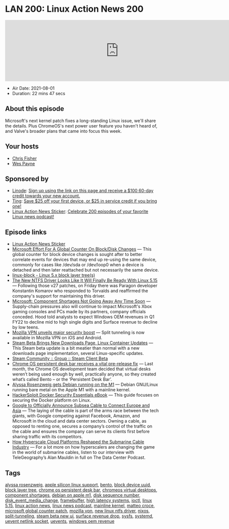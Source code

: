 # LAN 200: Linux Action News 200

<iframe src="https://player.fireside.fm/v2/DAcK9LdX+GmXMPl8g?theme=dark" width="740" height="200" frameborder="0" scrolling="no"></iframe>

* Air Date: 2021-08-01
* Duration: 22 mins 47 secs

## About this episode

Microsoft's next kernel patch fixes a long-standing Linux issue, we'll share the details. Plus ChromeOS's next power user feature you haven't heard of, and Valve's broader plans that came into focus this week.

## Your hosts
* [Chris Fisher](https://linuxactionnews.com/hosts/chris)
* [Wes Payne](https://linuxactionnews.com/hosts/wes)

## Sponsored by

  * [Linode](http://linode.com/lan): [Sign up using the link on this page and receive a $100 60-day credit towards your new account. ](http://linode.com/lan)
  * [Ting](https://linux.ting.com): [Save $25 off your first device, or $25 in service credit if you bring one!](https://linux.ting.com)
  * [Linux Action News Sticker](https://www.jupitergarage.com/product/lansticker): [Celebrate 200 episodes of your favorite Linux news podcast!](https://www.jupitergarage.com/product/lansticker)



## Episode links

  * [Linux Action News Sticker](https://www.jupitergarage.com/product/lansticker "Linux Action News Sticker")
  * [Microsoft Effort For A Global Counter On Block/Disk Changes](https://www.phoronix.com/scan.php?page=news_item&px=Linux-5.15-Disk-Seq-No "Microsoft Effort For A Global Counter On Block/Disk Changes") — This global counter for block device changes is sought after to better correlate events for devices that may end up re-using the same device, commonly for cases like /dev/sda or /dev/loop0 when a device is detached and then later reattached but not necessarily the same device. 
  * [linux-block - Linux 5.x block layer tree(s)](https://git.kernel.dk/cgit/linux-block/commit/?h=for-5.15/block&id=c4ef8f85faceea73154e63746108b85fb70ec6b1 "linux-block - Linux 5.x block layer tree\(s\)")
  * [The New NTFS Driver Looks Like It Will Finally Be Ready With Linux 5.15](https://www.phoronix.com/scan.php?page=news_item&px=New-NTFS-Likely-For-Linux-5.15 "The New NTFS Driver Looks Like It Will Finally Be Ready With Linux 5.15") — Following those v27 patches, on Friday there was Paragon developer Konstantin Komarov who responded to Torvalds and reaffirmed the company's support for maintaining this driver.
  * [Microsoft: Component Shortages Not Going Away Any Time Soon](https://www.microsoft.com/en-us/Investor/earnings/FY-2021-Q4/press-release-webcast "Microsoft: Component Shortages Not Going Away Any Time Soon") — Supply-chain pressures also will continue to impact Microsoft's Xbox gaming consoles and PCs made by its partners, company officials conceded. Hood told analysts to expect Windows OEM revenues in Q1 FY22 to decline mid to high single digits and Surface revenue to decline by low teens.
  * [Mozilla VPN unveils major security boost](https://www.techradar.com/news/mozilla-vpn-unveils-major-security-boost "Mozilla VPN unveils major security boost") — Split tunneling is now available in Mozilla VPN on iOS and Android.
  * [Steam Beta Brings New Downloads Page, Linux Container Updates](https://www.phoronix.com/scan.php?page=news_item&px=Steam-Beta-29-July-2021 "Steam Beta Brings New Downloads Page, Linux Container Updates") — This Steam beta update is a bit meatier than normal with a new downloads page implementation, several Linux-specific updates.
  * [Steam Community :: Group :: Steam Client Beta](https://steamcommunity.com/groups/SteamClientBeta/announcements/detail/2974049913511655206 "Steam Community :: Group :: Steam Client Beta")
  * [Chrome OS persistent desk bar receives a vital pre-release fix](https://chromeunboxed.com/bento-persistent-desk-bar-improvements "Chrome OS persistent desk bar receives a vital pre-release fix") — Last month, the Chrome OS development team decided that virtual desks weren’t being used enough by well, practically anyone, so they created what’s called Bento – or the ‘Persistent Desk Bar’. 
  * [Alyssa Rosenzweig gets Debian running on the M1](https://twitter.com/alyssarzg/status/1419469011734073347 "Alyssa Rosenzweig gets Debian running on the M1") — Debian GNU/Linux running bare metal on the Apple M1 with a mainline kernel.
  * [HackerSploit Docker Security Essentials eBook](https://www.linode.com/content/hackersploit-docker-security-essentials-ebook/ "HackerSploit Docker Security Essentials eBook") — This guide focuses on securing the Docker platform on Linux. 
  * [Google to Officially Announce Subsea Cable to Connect Europe and Asia](https://www.algemeiner.com/2021/07/29/google-to-officially-announce-subsea-cable-to-connect-europe-and-asia-via-israel/ "Google to Officially Announce Subsea Cable to Connect Europe and Asia") — The laying of the cable is part of the arms race between the tech giants, with Google competing against Facebook, Amazon, and Microsoft in the cloud and data center sectors. Owning a cable, as opposed to renting one, secures a company’s control of the traffic on the cable and ensures the company can serve its clients first before sharing traffic with its competitors.
  * [How Hyperscale Cloud Platforms Reshaped the Submarine Cable Industry](https://www.datacenterknowledge.com/networks/how-hyperscale-cloud-platforms-are-reshaping-submarine-cable-industry "How Hyperscale Cloud Platforms Reshaped the Submarine Cable Industry") — For a lot more on how hyperscalers are changing the game in the world of submarine cables, listen to our interview with TeleGeography’s Alan Mauldin in full on The Data Center Podcast.



## Tags

[alyssa rosenzweig](https://linuxactionnews.com/tags/alyssa%20rosenzweig), [apple silicon linux support](https://linuxactionnews.com/tags/apple%20silicon%20linux%20support), [bento](https://linuxactionnews.com/tags/bento), [block device uuid](https://linuxactionnews.com/tags/block%20device%20uuid), [block layer tree](https://linuxactionnews.com/tags/block%20layer%20tree), [chrome os persistent desk bar](https://linuxactionnews.com/tags/chrome%20os%20persistent%20desk%20bar), [chromeos virtual desktops](https://linuxactionnews.com/tags/chromeos%20virtual%20desktops), [component shortages](https://linuxactionnews.com/tags/component%20shortages), [debian on apple m1](https://linuxactionnews.com/tags/debian%20on%20apple%20m1), [disk sequence number](https://linuxactionnews.com/tags/disk%20sequence%20number), [disk_event_media_change](https://linuxactionnews.com/tags/disk_event_media_change), [framebuffer](https://linuxactionnews.com/tags/framebuffer), [high latency systems](https://linuxactionnews.com/tags/high%20latency%20systems), [ioctl](https://linuxactionnews.com/tags/ioctl), [linux 5.15](https://linuxactionnews.com/tags/linux%205.15), [linux action news](https://linuxactionnews.com/tags/linux%20action%20news), [linux news podcast](https://linuxactionnews.com/tags/linux%20news%20podcast), [mainline kernel](https://linuxactionnews.com/tags/mainline%20kernel), [matteo croce](https://linuxactionnews.com/tags/matteo%20croce), [microsoft global counter patch](https://linuxactionnews.com/tags/microsoft%20global%20counter%20patch), [mozilla vpn](https://linuxactionnews.com/tags/mozilla%20vpn), [new linux ntfs driver](https://linuxactionnews.com/tags/new%20linux%20ntfs%20driver), [nixos](https://linuxactionnews.com/tags/nixos), [split-tunneling](https://linuxactionnews.com/tags/split-tunneling), [steam beta new ui](https://linuxactionnews.com/tags/steam%20beta%20new%20ui), [surface revenue drop](https://linuxactionnews.com/tags/surface%20revenue%20drop), [sysfs](https://linuxactionnews.com/tags/sysfs), [systemd](https://linuxactionnews.com/tags/systemd), [uevent netlink socket](https://linuxactionnews.com/tags/uevent%20netlink%20socket), [uevents](https://linuxactionnews.com/tags/uevents), [windows oem revenue](https://linuxactionnews.com/tags/windows%20oem%20revenue)